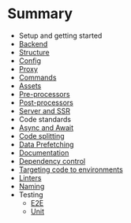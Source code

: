 # Summary

- Setup and getting started
 - [Backend](backend.md)
 - [Structure](structure.md)
 - [Config](config.md)
 - [Proxy](proxy.md)
 - [Commands](commands.md)
 - [Assets](assets.md)
 - [Pre-processors](pre-processors.md)
 - [Post-processors](post-processors.md)
 - [Server and SSR](server.md)
- Code standards
 - [Async and Await](async-await.md)
 - [Code splitting](code-splitting.md)
 - [Data Prefetching](data-prefetching.md)
 - [Documentation](documentation.md)
 - [Dependency control](dependency-control.md)
 - [Targeting code to environments](targeting-code.md)
 - [Linters](linters.md)
 - [Naming](naming.md)
- Testing
  - [E2E](e2e.md)
  - [Unit](unit.md)
